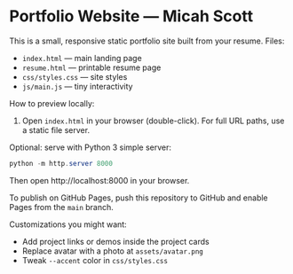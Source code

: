 # Portfolio Website — Micah Scott

This is a small, responsive static portfolio site built from your resume. Files:

- `index.html` — main landing page
- `resume.html` — printable resume page
- `css/styles.css` — site styles
- `js/main.js` — tiny interactivity

How to preview locally:

1. Open `index.html` in your browser (double-click). For full URL paths, use a static file server.

Optional: serve with Python 3 simple server:

```powershell
python -m http.server 8000
```

Then open http://localhost:8000 in your browser.

To publish on GitHub Pages, push this repository to GitHub and enable Pages from the `main` branch.

Customizations you might want:
- Add project links or demos inside the project cards
- Replace avatar with a photo at `assets/avatar.png`
- Tweak `--accent` color in `css/styles.css`
